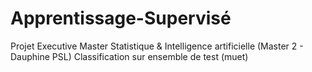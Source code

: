 # Apprentissage-Supervisé
Projet Executive Master Statistique & Intelligence artificielle (Master 2 - Dauphine PSL)
Classification sur ensemble de test (muet) 
